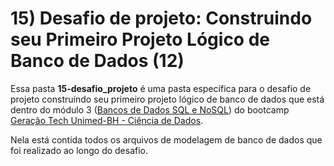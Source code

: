 # 15) Desafio de projeto: Construindo seu Primeiro Projeto Lógico de Banco de Dados (12)

Essa pasta **15-desafio_projeto** é uma pasta específica para o desafio de projeto construindo seu primeiro projeto lógico de banco de dados que está dentro do módulo 3 ([Bancos de Dados SQL e NoSQL](/dio/dados_unimed_1/03-modulo_database)) do bootcamp [Geração Tech Unimed-BH - Ciência de Dados](/dio/dados_unimed_1).

Nela está contida todos os arquivos de modelagem de banco de dados que foi realizado ao longo do desafio.

